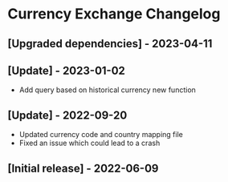 # Currency Exchange Changelog

## [Upgraded dependencies] - 2023-04-11

## [Update] - 2023-01-02
- Add query based on historical currency new function

## [Update] - 2022-09-20

- Updated currency code and country mapping file
- Fixed an issue which could lead to a crash

## [Initial release] - 2022-06-09
